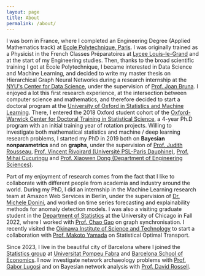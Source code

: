 ```yaml
---
layout: page
title: About
permalink: /about/
---
```



I was born in France, where I completed an Engineering Degree (Applied Mathematics track) at [Ecole Polytechnique, Paris](https://www.polytechnique.edu/). I was originally trained as a Physicist in the French Classes Préparatoires at [Lycee Louis-le-Grand](https://www.louislegrand.fr/) and at the start of my Engineering studies. Then, thanks to the broad scientific training I got at Ecole Polytechnique, I became interested in Data Science and Machine Learning, and decided to write my master thesis on Hierarchical Graph Neural Networks during a research internship at the [NYU's Center for Data Science](https://cds.nyu.edu/), under the supervision of [Prof. Joan Bruna](https://cims.nyu.edu/~bruna/). I enjoyed a lot this first research experience, at the intersection between computer science and mathematics, and therefore decided to start a doctoral program at the [University of Oxford in Statistics and Machine Learning](https://www.stats.ox.ac.uk/). There, I entered the 2018 Oxford student cohort of the [Oxford-Warwick Center for Doctoral Training in Statistical Science](http://www.oxwasp-cdt.ac.uk/), a 4-year Ph.D program with an initial training year of rotation projects. Willing to investigate both mathematical statistics and machine / deep learning research problems, I started my PhD in 2019 both on **Bayesian nonparametrics** and on **graphs**, under the supervision of [Prof. Judith Rousseau](https://www.stats.ox.ac.uk/~rousseau/), [Prof. Vincent Rivoirard (Université PSL-Paris Dauphine)](https://www.ceremade.dauphine.fr/~rivoirar/), [Prof. Mihai Cucuringu](https://www.stats.ox.ac.uk/~cucuring/) and [Prof. Xiaowen Dong (Department of Engineering Sciences)](https://web.media.mit.edu/~xdong/).

Part of my enjoyment of research comes from the fact that I like to collaborate with different people from academia and industry around the world. During my PhD, I did an internship in the Machine Learning research team at Amazon Web Services in Berlin, under the supervision of [Dr. Michele Donini](https://www.amazon.science/author/michele-donini), and worked on time series forecasting and explainability methods for anomaly detection models. I was also a visiting graduate student in the [Department of Statistics](https://stat.uchicago.edu/) at the University of Chicago in Fall 2022, where I worked with [Prof. Chao Gao](https://www.stat.uchicago.edu/~chaogao/) on graph synchronisation. I recently visited the [Okinawa Institute of Science and Technology](https://www.oist.jp/) to start a collaboration with [Prof. Makoto Yamada](https://riken-yamada.github.io/profile.html) on Statistical Optimal Transport.

Since 2023, I live in the beautiful city of Barcelona where I joined the [Statistics group](https://sites.google.com/view/stats-upf/) at [Universitat Pompeu Fabra](https://www.upf.edu/) and [Barcelona School of Economics](https://bse.eu/). I now investigate network archaeology problems with [Prof. Gabor Lugosi](http://www.econ.upf.edu/~lugosi/) and on Bayesian network analysis with [Prof. David Rossell](https://sites.google.com/site/rosselldavid).


